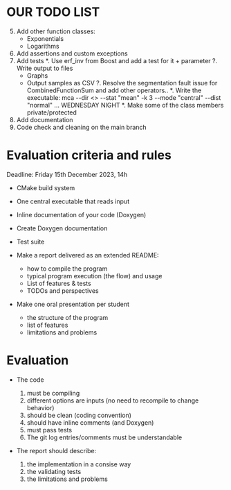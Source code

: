 # OUR TODO LIST

5. Add other function classes:
    - Exponentials
    - Logarithms
6. Add assertions and custom exceptions
7. Add tests
*. Use erf_inv from Boost and add a test for it + parameter
?. Write output to files
    - Graphs
    - Output samples as CSV
?. Resolve the segmentation fault issue for CombinedFunctionSum and add other operators..
*. Write the executable: mca --dir <> --stat "mean" -k 3 --mode "central" --dist "normal" ...
WEDNESDAY NIGHT
*. Make some of the class members private/protected
8. Add documentation
9. Code check and cleaning on the main branch


# Evaluation criteria and rules

Deadline: Friday 15th December 2023, 14h

- CMake build system

- One central executable that reads input

- Inline documentation of your code (Doxygen)

- Create Doxygen documentation

- Test suite

- Make a report delivered as an extended README:
    - how to compile the program
    - typical program execution (the flow) and usage
    - List of features & tests
    - TODOs and perspectives

- Make one oral presentation per student
    - the structure of the program
    - list of features
    - limitations and problems


# Evaluation
- The code
    1. must be compiling
    2. different options are inputs (no need to recompile to change behavior)
    3. should be clean (coding convention)
    4. should have inline comments (and Doxygen)
    5. must pass tests
    6. The git log entries/comments must be understandable

- The report should describe:
    1. the implementation in a consise way
    2. the validating tests
    3. the limitations and problems